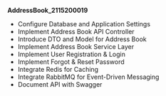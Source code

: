 **AddressBook_2115200019**
- Configure Database and Application Settings
- Implement Address Book API Controller
- Introduce DTO and Model for Address Book
- Implement Address Book Service Layer  
- Implement User Registration & Login
- Implement Forgot & Reset Password
- Integrate Redis for Caching
- Integrate RabbitMQ for Event-Driven Messaging
- Document API with Swagger
